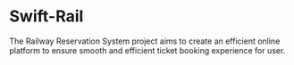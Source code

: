 # Swift-Rail
The Railway Reservation System project aims to create an efficient online platform to ensure smooth and efficient ticket booking experience for user.
